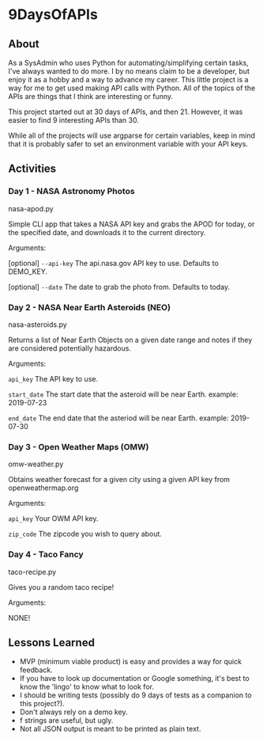 # 9DaysOfAPIs

## About
As a SysAdmin who uses Python for automating/simplifying certain tasks, I've always wanted to do more.
I by no means claim to be a developer, but enjoy it as a hobby and a way to advance my career.
This little project is a way for me to get used making API calls with Python. All of the topics
of the APIs are things that I think are interesting or funny.

This project started out at 30 days of APIs, and then 21. However, it was easier to find 9 interesting APIs
than 30.

While all of the projects will use argparse for certain variables, keep in mind that it is probably safer to 
set an environment variable with your API keys.

## Activities
### Day 1 - NASA Astronomy Photos
nasa-apod.py

Simple CLI app that takes a NASA API key and grabs the APOD for today, or the specified date, and downloads it to the current directory.

Arguments:

[optional] `--api-key` The api.nasa.gov API key to use. Defaults to DEMO_KEY.

[optional] `--date` The date to grab the photo from. Defaults to today.

### Day 2 - NASA Near Earth Asteroids (NEO)
nasa-asteroids.py

Returns a list of Near Earth Objects on a given date range and notes if they are considered potentially hazardous.

Arguments:

<REQUIRED>`api_key` The API key to use.

<REQUIRED>`start_date` The start date that the asteroid will be near Earth. example: 2019-07-23

<REQUIRED>`end_date` The end date that the asteriod will be near Earth. example: 2019-07-30

### Day 3 - Open Weather Maps (OMW)
omw-weather.py

Obtains weather forecast for a given city using a given API key from openweathermap.org

Arguments:

<REQUIRED> `api_key` Your OWM API key.

<REQUIRED> `zip_code` The zipcode you wish to query about.

### Day 4 - Taco Fancy
taco-recipe.py 

Gives you a random taco recipe!

Arguments:

NONE!

## Lessons Learned
- MVP (minimum viable product) is easy and provides a way for quick feedback.
- If you have to look up documentation or Google something, it's best to know the 'lingo' to know what to look for.
- I should be writing tests (possibly do 9 days of tests as a companion to this project?).
- Don't always rely on a demo key.
- f strings are useful, but ugly.
- Not all JSON output is meant to be printed as plain text.